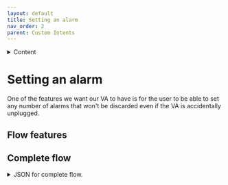 ```yaml
---
layout: default
title: Setting an alarm
nav_order: 2
parent: Custom Intents
---
```


<details close markdown="block">
  <summary>
    Content
  </summary>
  {: .text-delta }
1. TOC
{:toc}
</details>

# Setting an alarm

One of the features we want our VA to have is for the user to be able to set any number of alarms that won't be discarded even if the VA is accidentally unplugged.

## Flow features

## Complete flow

<!--- flowimage --->

<details close markdown="block">
  <summary>
    JSON for complete flow.
  </summary>

<!--- JSON --->